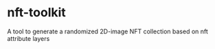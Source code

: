 # nft-toolkit
A tool to generate a randomized 2D-image NFT collection based on nft attribute layers
